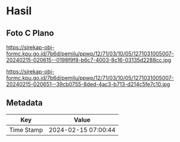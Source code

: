 # Hasil

## Foto C Plano

https://sirekap-obj-formc.kpu.go.id/7b6d/pemilu/ppwp/12/71/03/10/05/1271031005007-20240215-020615--0198f9f8-b6c7-4003-8c16-03135d2288cc.jpg

https://sirekap-obj-formc.kpu.go.id/7b6d/pemilu/ppwp/12/71/03/10/05/1271031005007-20240215-020651--39cb0755-8ded-4ac3-b713-d214c5fe7c10.jpg


## Metadata

| Key        | Value               |
| ---------- | ------------------- |
| Time Stamp | 2024-02-15 07:00:44 |



